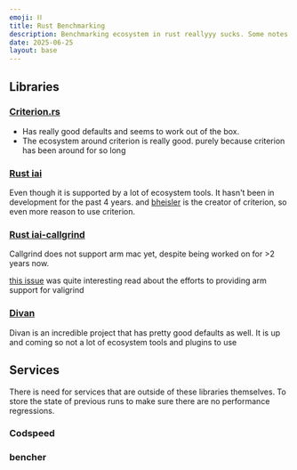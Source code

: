 ```yaml
---
emoji: ⛓️
title: Rust Benchmarking
description: Benchmarking ecosystem in rust reallyyy sucks. Some notes from me
date: 2025-06-25
layout: base
---
```


## Libraries

### [Criterion.rs](https://github.com/bheisler/criterion.rs)

- Has really good defaults and seems to work out of the box.
- The ecosystem around criterion is really good. purely because criterion has been around for so long


### [Rust iai](https://github.com/bheisler/iai)

Even though it is supported by a lot of ecosystem tools. It hasn't been in development for the past 4 years. and [bheisler](https://github.com/bheisler) is the creator of criterion, so even more reason to use criterion.


### [Rust iai-callgrind](https://github.com/iai-callgrind/iai-callgrind?tab=readme-ov-file)

Callgrind does not support arm mac yet, despite being worked on for >2 years now.

[this issue](https://github.com/LouisBrunner/valgrind-macos/issues/56#issuecomment-1651811069) was quite interesting read about the efforts to providing arm support for valigrind



### [Divan](https://github.com/nvzqz/divan)

Divan is an incredible project that has pretty good defaults as well. It is up and coming so not a lot of ecosystem tools and plugins to use


## Services

There is need for services that are outside of these libraries themselves. To store the state of previous runs to make sure there are no performance regressions.

### Codspeed

### bencher